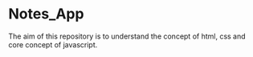 # Notes_App
The aim of this repository is to understand the concept of html, css and core concept of javascript. 

